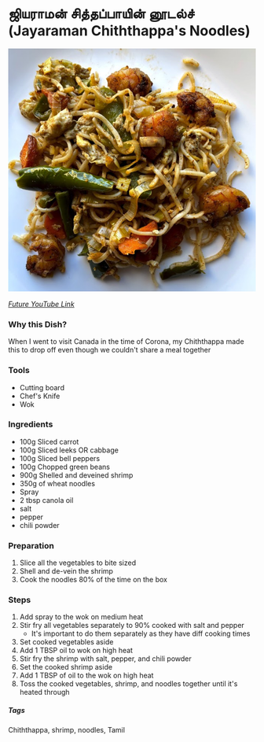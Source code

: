 # ஜியராமன் சித்தப்பாயின் னூடல்ச் (Jayaraman Chiththappa's Noodles)
![Images](../images/noodles-chiththappa.png)

[*Future YouTube Link*]()

### Why this Dish?
When I went to visit Canada in the time of Corona, my Chiththappa made this to drop off even though we couldn't share a meal together

### Tools
* Cutting board
* Chef's Knife
* Wok

### Ingredients
* 100g Sliced carrot
* 100g Sliced leeks OR cabbage
* 100g Sliced bell peppers
* 100g Chopped green beans
* 900g Shelled and deveined shrimp
* 350g of wheat noodles
* Spray
* 2 tbsp canola oil
* salt
* pepper
* chili powder

### Preparation
1. Slice all the vegetables to bite sized
1. Shell and de-vein the shrimp
1. Cook the noodles 80% of the time on the box

### Steps
1. Add spray to the wok on medium heat
1. Stir fry all vegetables separately to 90% cooked with salt and pepper
    * It's important to do them separately as they have diff cooking times
1. Set cooked vegetables aside
1. Add 1 TBSP oil to wok on high heat
1. Stir fry the shrimp with salt, pepper, and chili powder
1. Set the cooked shrimp aside
1. Add 1 TBSP of oil to the wok on high heat
1. Toss the cooked vegetables, shrimp, and noodles together until it's heated through

##### Tags
Chiththappa, shrimp, noodles, Tamil